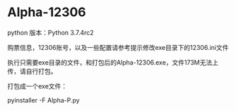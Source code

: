 # Alpha-12306

python 版本：Python 3.7.4rc2

购票信息，12306账号，以及一些配置请参考提示修改exe目录下的12306.ini文件

执行只需要exe目录的文件，和打包后的Alpha-12306.exe，文件173M无法上传，请自行打包。

打包成一个exe文件：

pyinstaller -F Alpha-P.py

